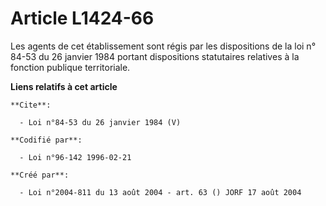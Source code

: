 # Article L1424-66

Les agents de cet établissement sont régis par les dispositions de la loi n° 84-53 du 26 janvier 1984 portant dispositions
statutaires relatives à la fonction publique territoriale.

**Liens relatifs à cet article**

	**Cite**:

	  - Loi n°84-53 du 26 janvier 1984 (V)

	**Codifié par**:

	  - Loi n°96-142 1996-02-21

	**Créé par**:

	  - Loi n°2004-811 du 13 août 2004 - art. 63 () JORF 17 août 2004
